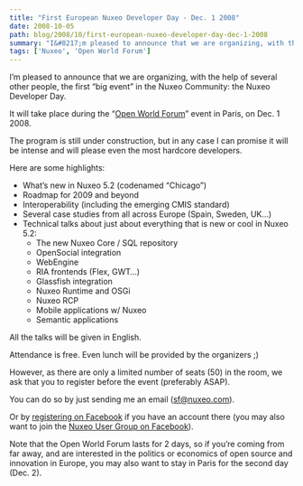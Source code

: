 ```yaml
---
title: "First European Nuxeo Developer Day - Dec. 1 2008"
date: 2008-10-05
path: blog/2008/10/first-european-nuxeo-developer-day-dec-1-2008
summary: "I&#8217;m pleased to announce that we are organizing, with the help of several other people, the first &#8220;big event&#8221; in the Nuxeo Community: the Nuxeo Developer Day."
tags: ['Nuxeo', 'Open World Forum']
---
```


I&#8217;m pleased to announce that we are organizing, with the help of several other people, the first &#8220;big event&#8221; in the Nuxeo Community: the Nuxeo Developer Day.

It will take place during the &#8220;<a href="http://www.openworldforum.org/">Open World Forum</a>&#8221; event in Paris, on Dec. 1 2008.

The program is still under construction, but in any case I can promise it will be intense and will please even the most hardcore developers.

Here are some highlights:

<ul>
<li>What&#8217;s new in Nuxeo 5.2 (codenamed &#8220;Chicago&#8221;)</li>
<li>Roadmap for 2009 and beyond</li>
<li>Interoperability (including the emerging CMIS standard)</li>
<li>Several case studies from all across Europe (Spain, Sweden, UK&#8230;)</li>
<li>Technical talks about just about everything that is new or cool in
Nuxeo 5.2:

<ul><li>The new Nuxeo Core / SQL repository</li>
<li>OpenSocial integration</li>
<li>WebEngine</li>
<li>RIA frontends (Flex, GWT&#8230;)</li>
<li>Glassfish integration</li>
<li>Nuxeo Runtime and OSGi</li>
<li>Nuxeo RCP</li>
<li>Mobile applications w/ Nuxeo</li>
<li>Semantic applications</li>
</ul></li>
</ul>

All the talks will be given in English.

Attendance is free. Even lunch will be provided by the organizers ;)

However, as there are only a limited number of seats (50) in the room, we ask that you to register before the event (preferably ASAP).

You can do so by just sending me an email (sf@nuxeo.com).

Or by <a href="http://www.new.facebook.com/event.php?eid=28694593347">registering on Facebook</a> if you have an account there (you may also want to join the <a href="http://www.new.facebook.com/group.php?gid=5568495138">Nuxeo User Group on Facebook</a>).

Note that the Open World Forum lasts for 2 days, so if you&#8217;re coming from far away, and are interested in the politics or economics of open source and innovation in Europe, you may also want to stay in Paris for the second day (Dec. 2).

